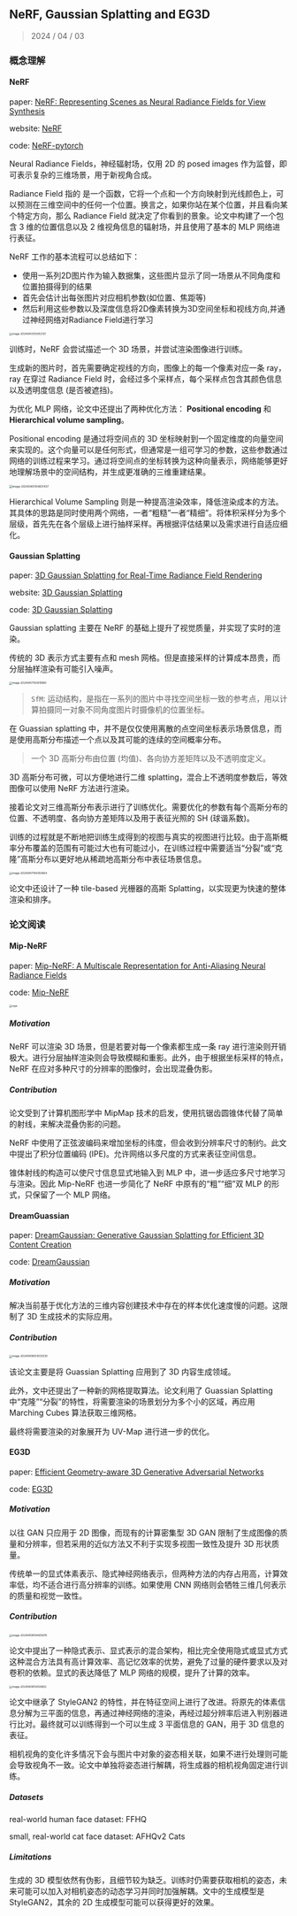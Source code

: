 ## NeRF, Gaussian Splatting and EG3D

> 2024 / 04 / 03

### 概念理解

#### NeRF

paper: [NeRF: Representing Scenes as Neural Radiance Fields for View Synthesis](http://arxiv.org/abs/2003.08934)

website: [NeRF](https://www.matthewtancik.com/nerf)

code: [NeRF-pytorch](https://github.com/yenchenlin/nerf-pytorch.git)

Neural Radiance Fields，神经辐射场，仅用 2D 的 posed images 作为监督，即可表示复杂的三维场景，用于新视角合成。

Radiance Field 指的 是一个函数，它将一个点和一个方向映射到光线颜色上，可以预测在三维空间中的任何一个位置。换言之，如果你站在某个位置，并且看向某个特定方向，那么 Radiance Field 就决定了你看到的景象。论文中构建了一个包含 3 维的位置信息以及 2 维视角信息的辐射场，并且使用了基本的 MLP 网络进行表征。

NeRF 工作的基本流程可以总结如下：

- 使用一系列2D图片作为输入数据集，这些图片显示了同一场景从不同角度和位置拍摄得到的结果
- 首先会估计出每张图片对应相机参数(如位置、焦距等)
- 然后利用这些参数以及深度信息将2D像素转换为3D空间坐标和视线方向,并通过神经网络对Radiance Field进行学习

<img src="./reading.assets/image-20240403103053121.png" alt="image-20240403103053121" style="zoom:33%;" />

训练时，NeRF 会尝试描述一个 3D 场景，并尝试渲染图像进行训练。

生成新的图片时，首先需要确定视线的方向，图像上的每一个像素对应一条 ray，ray 在穿过 Radiance Field 时，会经过多个采样点，每个采样点包含其颜色信息以及透明度信息 (是否被遮挡)。

为优化 MLP 网络，论文中还提出了两种优化方法： **Positional encoding** 和 **Hierarchical volume sampling**。

Positional encoding 是通过将空间点的 3D 坐标映射到一个固定维度的向量空间来实现的。这个向量可以是任何形式，但通常是一组可学习的参数，这些参数通过网络的训练过程来学习。通过将空间点的坐标转换为这种向量表示，网络能够更好地理解场景中的空间结构，并生成更准确的三维重建结果。

<img src="./reading.assets/image-20240405104831437.png" alt="image-20240405104831437" style="zoom:35%;" />

Hierarchical Volume Sampling  则是一种提高渲染效率，降低渲染成本的方法。其具体的思路是同时使用两个网络，一者“粗糙”一者“精细”。将体积采样分为多个层级，首先先在各个层级上进行抽样采样。再根据评估结果以及需求进行自适应细化。

#### Gaussian Splatting

paper: [3D Gaussian Splatting for Real-Time Radiance Field Rendering](https://repo-sam.inria.fr/fungraph/3d-gaussian-splatting/3d_gaussian_splatting_high.pdf)

website: [3D Gaussian Splatting](https://repo-sam.inria.fr/fungraph/3d-gaussian-splatting/)

code: [3D Gaussian Splatting](https://github.com/graphdeco-inria/gaussian-splatting.git)

Gaussian splatting 主要在 NeRF 的基础上提升了视觉质量，并实现了实时的渲染。

传统的 3D 表示方式主要有点和 mesh 网格。但是直接采样的计算成本昂贵，而分层抽样渲染有可能引入噪声。

<img src="./reading.assets/image-20240407193419980.png" alt="image-20240407193419980" style="zoom:33%;" />

> `SfM`: 运动结构，是指在一系列的图片中寻找空间坐标一致的参考点，用以计算拍摄同一对象不同角度图片时摄像机的位置坐标。

在 Guassian splatting 中，并不是仅仅使用离散的点空间坐标表示场景信息，而是使用高斯分布描述一个点以及其可能的连续的空间概率分布。

> 一个 3D 高斯分布由位置 (均值)、各向协方差矩阵以及不透明度定义。

3D 高斯分布可微，可以方便地进行二维 splatting，混合上不透明度参数后，等效图像可以使用 NeRF 方法进行渲染。

接着论文对三维高斯分布表示进行了训练优化。需要优化的参数有每个高斯分布的位置、不透明度、各向协方差矩阵以及用于表征光照的 SH (球谐系数)。

训练的过程就是不断地把训练生成得到的视图与真实的视图进行比较。由于高斯概率分布覆盖的范围有可能过大也有可能过小，在训练过程中需要适当“分裂”或“克隆”高斯分布以更好地从稀疏地高斯分布中表征场景信息。

<img src="./reading.assets/image-20240407194350664.png" alt="image-20240407194350664" style="zoom:33%;" />

论文中还设计了一种 tile-based 光栅器的高斯 Splatting，以实现更为快速的整体渲染和排序。



### 论文阅读

#### Mip-NeRF

paper: [Mip-NeRF: A Multiscale Representation for Anti-Aliasing Neural Radiance Fields](https://jonbarron.info/mipnerf/)

code: [Mip-NeRF](https://github.com/google/mipnerf.git)

<img src="https://user-images.githubusercontent.com/3310961/118305131-6ce86700-b49c-11eb-99b8-adcf276e9fe9.jpg" alt="rays" style="zoom:33%;" />

##### Motivation

NeRF 可以渲染 3D 场景，但是若要对每一个像素都生成一条 ray 进行渲染则开销极大。进行分层抽样渲染则会导致模糊和重影。此外，由于根据坐标采样的特点，NeRF 在应对多种尺寸的分辨率的图像时，会出现混叠伪影。

##### Contribution

论文受到了计算机图形学中 MipMap 技术的启发，使用抗锯齿圆锥体代替了简单的射线，来解决混叠伪影的问题。

NeRF 中使用了正弦波编码来增加坐标的纬度，但会收到分辨率尺寸的制约。此文中提出了积分位置编码 (IPE)。允许网络以多尺度的方式来表征空间信息。

锥体射线的构造可以使尺寸信息显式地输入到 MLP 中，进一步适应多尺寸地学习与渲染。因此 Mip-NeRF 也进一步简化了 NeRF 中原有的“粗”“细”双 MLP 的形式，只保留了一个 MLP 网络。

#### DreamGuassian

paper: [DreamGaussian: Generative Gaussian Splatting for Efficient 3D Content Creation](http://arxiv.org/abs/2309.16653)

code: [DreamGaussian](https://github.com/dreamgaussian/dreamgaussian.git)

##### Motivation

解决当前基于优化方法的三维内容创建技术中存在的样本优化速度慢的问题。这限制了 3D 生成技术的实际应用。

##### Contribution

<img src="./reading.assets/image-20240408003025530.png" alt="image-20240408003025530" style="zoom:33%;" />

该论文主要是将 Guassian Splatting 应用到了 3D 内容生成领域。

此外，文中还提出了一种新的网格提取算法。论文利用了 Guassian Splatting 中“克隆”“分裂”的特性，将需要渲染的场景划分为多个小的区域，再应用 Marching Cubes 算法获取三维网格。

最终将需要渲染的对象展开为 UV-Map 进行进一步的优化。

#### EG3D

paper: [Efficient Geometry-aware 3D Generative Adversarial Networks](https://arxiv.org/abs/2112.07945)

code: [EG3D](https://github.com/NVlabs/eg3d)

##### Motivation

以往 GAN 只应用于 2D 图像，而现有的计算密集型 3D GAN 限制了生成图像的质量和分辨率，但若采用的近似方法又不利于实现多视图一致性及提升 3D 形状质量。

传统单一的显式体素表示、隐式神经网络表示，但两种方法的内存占用高，计算效率低，均不适合进行高分辨率的训练。如果使用 CNN 网络则会牺牲三维几何表示的质量和视觉一致性。

##### Contribution

<img src="./reading.assets/image-20240408104405678.png" alt="image-20240408104405678" style="zoom:33%;" />

论文中提出了一种隐式表示、显式表示的混合架构，相比完全使用隐式或显式方式这种混合方法具有高计算效率、高记忆效率的优势，避免了过量的硬件要求以及对卷积的依赖。显式的表达降低了 MLP 网络的规模，提升了计算的效率。

<img src="./reading.assets/image-20240408104126852.png" alt="image-20240408104126852" style="zoom:33%;" />

论文中继承了 StyleGAN2 的特性，并在特征空间上进行了改进。将原先的体素信息分解为三平面的信息，再通过神经网络的渲染，再经过超分辨率后进入判别器进行比对。最终就可以训练得到一个可以生成 3 平面信息的 GAN，用于 3D 信息的表征。

相机视角的变化许多情况下会与图片中对象的姿态相关联，如果不进行处理则可能会导致视角不一致。论文中单独将姿态进行解耦，将生成器的相机视角固定进行训练。

##### Datasets

real-world human face dataset: FFHQ

small, real-world cat face dataset: AFHQv2 Cats

##### Limitations

生成的 3D 模型依然有伪影，且细节较为缺乏。训练时仍需要获取相机的姿态，未来可能可以加入对相机姿态的动态学习并同时加强解耦。文中的生成模型是 StyleGAN2，其余的 2D 生成模型可能可以获得更好的效果。


